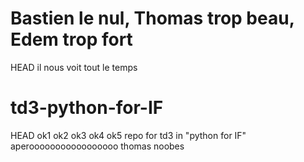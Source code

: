 # Bastien le nul, Thomas trop beau, Edem trop fort
HEAD
il nous voit tout le temps 
# td3-python-for-IF
HEAD
ok1
ok2
ok3
ok4
ok5
repo for td3 in "python for IF"
aperooooooooooooooooo thomas noobes
